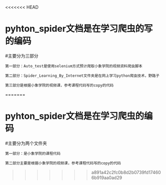 <<<<<<< HEAD
# pyhton_spider文档是在学习爬虫的写的编码
#主要分为三部分

    第一部分：Auto_test是使用selenium方式预计爬取小象学院的视频资料爬虫脚本

    第二部分：Spider_Learning_By_Internet文件夹是在网上学习python爬虫技术，野路子
    
    第三部分是根据小象学院的视频课，参考课程代码写的copy的代码
=======
# pyhton_spider文档是在学习爬虫的编码
#主要分为两个文件夹
    
    第一部分：是小象学院的课程代码

    第二部分主要是根据小象学院的视频课，参考课程代码写的copy的代码
>>>>>>> a891a42c2fc0b8d2b0739fd174606b919aa0ad29
